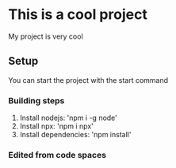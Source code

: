 # This is a cool project

My project is very cool

## Setup

You can start the project with the start command

### Building steps

1. Install nodejs: 'npm i -g node' 
2. Install npx: 'npm i npx'
3. Install dependencies: 'npm install'

### Edited from code spaces